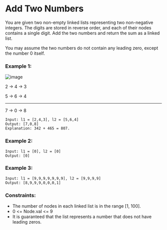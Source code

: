 # Add Two Numbers

You are given two non-empty linked lists representing two non-negative integers.
The digits are stored in reverse order, and each of their nodes contains a single
digit. Add the two numbers and return the sum as a linked list.

You may assume the two numbers do not contain any leading zero, except the 
number 0 itself.

 

### Example 1:

![image](https://assets.leetcode.com/uploads/2020/10/02/addtwonumber1.jpg)

2 -> 4 -> 3

5 -> 6 -> 4
____
7 -> 0 -> 8

```
Input: l1 = [2,4,3], l2 = [5,6,4]
Output: [7,0,8]
Explanation: 342 + 465 = 807.
```

### Example 2:
```
Input: l1 = [0], l2 = [0]
Output: [0]
```

### Example 3:
```
Input: l1 = [9,9,9,9,9,9,9], l2 = [9,9,9,9]
Output: [8,9,9,9,0,0,0,1]
``` 

### Constraints:

- The number of nodes in each linked list is in the range [1, 100].
- 0 <= Node.val <= 9
- It is guaranteed that the list represents a number that does not have leading zeros.